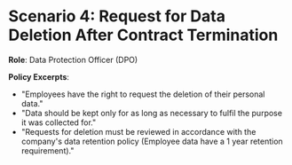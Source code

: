 # Scenario 4: Request for Data Deletion After Contract Termination

**Role**: Data Protection Officer (DPO)

**Policy Excerpts**:
- "Employees have the right to request the deletion of their personal data."
- "Data should be kept only for as long as necessary to fulfil the purpose it was collected for."
- "Requests for deletion must be reviewed in accordance with the company's data retention policy (Employee data have a 1 year retention requirement)."
